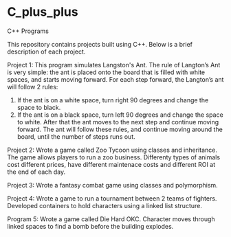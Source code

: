 # C_plus_plus
C++ Programs 


This repository contains projects built using C++. Below is a brief description of each project.

Project 1: This program simulates Langston's Ant. The rule of Langton’s Ant is very simple: the 
ant is placed onto the board that is filled with white spaces, and starts moving forward. For 
each step forward, the Langton’s ant will follow 2 rules:
  1) If the ant is on a white space, turn right 90 degrees and change the space to black.
  2) If the ant is on a black space, turn left 90 degrees and change the space to white.
After that the ant moves to the next step and continue moving forward. The ant will follow
these rules, and continue moving around the board, until the number of steps runs out.

Project 2: Wrote a game called Zoo Tycoon using classes and inheritance. The game allows players
to run a zoo business. Differenty types of animals cost different prices, have different
maintenace costs and different ROI at the end of each day.

Project 3: Wrote a fantasy combat game using classes and polymorphism.

Project 4: Wrote a game to run a tournament between 2 teams of fighters. Developed containers to hold characters using a linked list structure.
      
Program 5: Wrote a game called Die Hard OKC. Character moves through linked spaces to find a bomb before the building explodes. 
